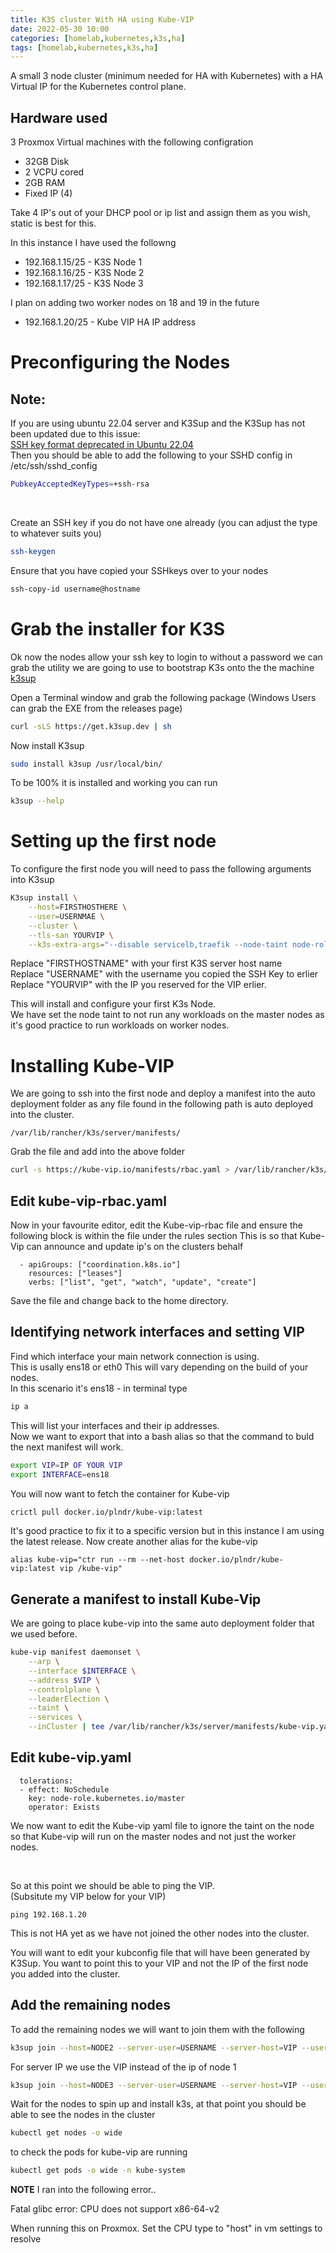 ```yaml
---
title: K3S cluster With HA using Kube-VIP
date: 2022-05-30 10:00
categories: [homelab,kubernetes,k3s,ha]
tags: [homelab,kubernetes,k3s,ha]
---
```


A small 3 node cluster (minimum needed for HA with Kubernetes) with a HA Virtual IP for the Kubernetes control plane. 

## Hardware used
3 Proxmox Virtual machines with the following configration

* 32GB Disk 
* 2 VCPU cored
* 2GB RAM 
* Fixed IP (4)

Take 4 IP's out of your DHCP pool or ip list and assign them as you wish, static is best for this. 

In this instance I have used the followng

* 192.168.1.15/25 - K3S Node 1
* 192.168.1.16/25 - K3S Node 2
* 192.168.1.17/25 - K3S Node 3

I plan on adding two worker nodes on 18 and 19 in the future

* 192.168.1.20/25 - Kube VIP HA IP address

# Preconfiguring the Nodes
## Note:
If you are using ubuntu 22.04 server and K3Sup and the K3Sup has not been updated due to this issue:  
[SSH key format deprecated in Ubuntu 22.04](https://github.com/alexellis/k3sup/issues/377)  
Then you should be able to add the following to your SSHD config in  
/etc/ssh/sshd_config
```bash
PubkeyAcceptedKeyTypes=+ssh-rsa
```
<br />

Create an SSH key if you do not have one already (you can adjust the type to whatever suits you)
```bash
ssh-keygen
```

Ensure that you have copied your SSHkeys over to your nodes

```bash
ssh-copy-id username@hostname
```
# Grab the installer for K3S
Ok now the nodes allow your ssh key to login to without a password we can grab the utility we are going to use to bootstrap K3s onto the the machine [k3sup](https://github.com/alexellis/k3sup)

Open a Terminal window and grab the following package (Windows Users can grab the EXE from the releases page)
```bash
curl -sLS https://get.k3sup.dev | sh
```
Now install K3sup
```bash
sudo install k3sup /usr/local/bin/
```
To be 100% it is installed and working you can run 
```bash
k3sup --help
```
# Setting up the first node
To configure the first node you will need to pass the following arguments into K3sup
```bash
K3sup install \
	--host=FIRSTHOSTHERE \
	--user=USERNMAE \
	--cluster \
	--tls-san YOURVIP \
	--k3s-extra-args="--disable servicelb,traefik --node-taint node-role.kubernetes.io/master=true:NoSchedule"

```
Replace "FIRSTHOSTNAME" with your first K3S server host name  
Replace "USERNAME" with the username you copied the SSH Key to erlier  
Replace "YOURVIP" with the IP you reserved for the VIP erlier. 

This will install and configure your first K3s Node.  
We have set the node taint to not run any workloads on the master nodes as it's good practice to run workloads on worker nodes.

# Installing Kube-VIP
We are going to ssh into the first node and deploy a manifest into the auto deployment folder as any file found in the following path is auto deployed into the cluster.
```
/var/lib/rancher/k3s/server/manifests/
```
Grab the file and add into the above folder
```bash
curl -s https://kube-vip.io/manifests/rbac.yaml > /var/lib/rancher/k3s/server/manifests/kube-vip-rbac.yaml
```
## Edit kube-vip-rbac.yaml
Now in your favourite editor, edit the Kube-vip-rbac file and ensure the following block is within the file under the rules section
This is so that Kube-Vip can announce and update ip's on the clusters behalf
```
  - apiGroups: ["coordination.k8s.io"]
    resources: ["leases"]
    verbs: ["list", "get", "watch", "update", "create"]
```
Save the file and change back to the home directory. 

## Identifying network interfaces and setting VIP
Find which interface your main network connection is using.  
This is usally ens18 or eth0 This will vary depending on the build of your nodes.  
In this scenario it's ens18 - in terminal type
```bash
ip a
```
This will list your interfaces and their ip addresses.  
Now we want to export that into a bash alias so that the command to buld the next manifest will work.  
```bash
export VIP=IP OF YOUR VIP
export INTERFACE=ens18
```
You will now want to fetch the container for Kube-vip 
```bash
crictl pull docker.io/plndr/kube-vip:latest
```
It's good practice to fix it to a specific version but in this instance I am using the latest release.
Now create another alias for the kube-vip
```
alias kube-vip="ctr run --rm --net-host docker.io/plndr/kube-vip:latest vip /kube-vip"
```
## Generate a manifest to install Kube-Vip
We are going to place kube-vip into the same auto deployment folder that we used before. 
```bash
kube-vip manifest daemonset \
    --arp \
    --interface $INTERFACE \
    --address $VIP \
    --controlplane \
    --leaderElection \
    --taint \
    --services \
    --inCluster | tee /var/lib/rancher/k3s/server/manifests/kube-vip.yaml

```
## Edit kube-vip.yaml
      tolerations:
      - effect: NoSchedule
        key: node-role.kubernetes.io/master
        operator: Exists

We now want to edit the Kube-vip yaml file to ignore the taint on the node so that Kube-vip will run on the master nodes and not just the worker nodes.

 <BR />

So at this point we should be able to ping the VIP.  
(Subsitute my VIP below for your VIP)
```
ping 192.168.1.20
```
This is not HA yet as we have not joined the other nodes into the cluster. 

You will want to edit your kubconfig file that will have been generated by K3Sup. You want to point this to your VIP and not the IP of the first node you added into the cluster. 

## Add the remaining nodes
To add the remaining nodes we will want to join them with the following
```bash
k3sup join --host=NODE2 --server-user=USERNAME --server-host=VIP --user=USERNAME --server --k3s-extra-args="--disable servicelb,traefik --node-taint node-role.kubernetes.io/master=true:NoSchedule"
```
For server IP we use the VIP instead of the ip of node 1
```bash
k3sup join --host=NODE3 --server-user=USERNAME --server-host=VIP --user=USERNAME --server --k3s-extra-args="--disable servicelb,traefik --node-taint node-role.kubernetes.io/master=true:NoSchedule"
```

Wait for the nodes to spin up and install k3s, at that point you should be able to see the nodes in the cluster
```bash
kubectl get nodes -o wide
```
to check the pods for kube-vip are running
```bash
kubectl get pods -o wide -n kube-system
```

**NOTE**
I ran into the following error..  

Fatal glibc error: CPU does not support x86-64-v2

When running this on Proxmox. Set the CPU type to "host" in vm settings to resolve